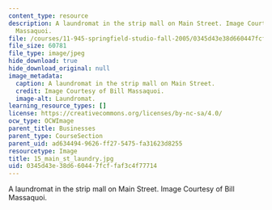 ```yaml
---
content_type: resource
description: A laundromat in the strip mall on Main Street. Image Courtesy of Bill
  Massaquoi.
file: /courses/11-945-springfield-studio-fall-2005/0345d43e38d660447fcffaf3c4f77714_15_main_st_laundry.jpg
file_size: 60781
file_type: image/jpeg
hide_download: true
hide_download_original: null
image_metadata:
  caption: A laundromat in the strip mall on Main Street.
  credit: Image Courtesy of Bill Massaquoi.
  image-alt: Laundromat.
learning_resource_types: []
license: https://creativecommons.org/licenses/by-nc-sa/4.0/
ocw_type: OCWImage
parent_title: Businesses
parent_type: CourseSection
parent_uid: ad634494-9626-ff27-5475-fa31623d8255
resourcetype: Image
title: 15_main_st_laundry.jpg
uid: 0345d43e-38d6-6044-7fcf-faf3c4f77714
---
```

A laundromat in the strip mall on Main Street. Image Courtesy of Bill Massaquoi.